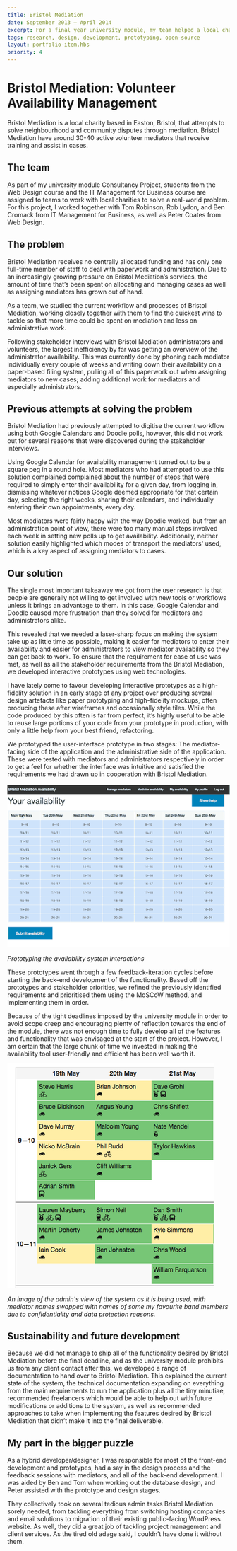 ```yaml
---
title: Bristol Mediation
date: September 2013 – April 2014
excerpt: For a final year university module, my team helped a local charity design and build a tool to organise their volunteers.
tags: research, design, development, prototyping, open-source
layout: portfolio-item.hbs
priority: 4
---
```


# Bristol Mediation: Volunteer Availability Management

Bristol Mediation is a local charity based in Easton, Bristol, that attempts to solve neighbourhood and community disputes through mediation. Bristol Mediation have around 30-40 active volunteer mediators that receive training and assist in cases.

## The team

As part of my university module Consultancy Project, students from the Web Design course and the IT Management for Business course are assigned to teams to work with local charities to solve a real-world problem. For this project, I worked together with Tom Robinson, Rob Lydon, and Ben Cromack from IT Management for Business, as well as Peter Coates from Web Design.

## The problem

Bristol Mediation receives no centrally allocated funding and has only one full-time member of staff to deal with paperwork and administration. Due to an increasingly growing pressure on Bristol Mediation’s services, the amount of time that’s been spent on allocating and managing cases as well as assigning mediators has grown out of hand.

As a team, we studied the current workflow and processes of Bristol Mediation, working closely together with them to find the quickest wins to tackle so that more time could be spent on mediation and less on administrative work.

Following stakeholder interviews with Bristol Mediation administrators and volunteers, the largest inefficiency by far was getting an overview of the administrator availability. This was currently done by phoning each mediator individually every couple of weeks and writing down their availability on a paper-based filing system, pulling all of this paperwork out when assigning mediators to new cases; adding additional work for mediators and especially administrators.

## Previous attempts at solving the problem
Bristol Mediation had previously attempted to digitise the current workflow using both Google Calendars and Doodle polls, however, this did not work out for several reasons that were discovered during the stakeholder interviews.

Using Google Calendar for availability management turned out to be a square peg in a round hole. Most mediators who had attempted to use this solution complained complained about the number of steps that were required to simply enter their availability for a given day, from logging in, dismissing whatever notices Google deemed appropriate for that certain day, selecting the right weeks, sharing their calendars, and individually entering their own appointments, every day.

Most mediators were fairly happy with the way Doodle worked, but from an administration point of view, there were too many manual steps involved each week in setting new polls up to get availability. Additionally, neither solution easily highlighted which modes of transport the mediators' used, which is a key aspect of assigning mediators to cases.

## Our solution
The single most important takeaway we got from the user research is that people are generally not willing to get involved with new tools or workflows unless it brings an advantage to them. In this case, Google Calendar and Doodle caused more frustration than they solved for mediators and administrators alike.

This revealed that we needed a laser-sharp focus on making the system take up as little time as possible, making it easier for mediators to enter their availability and easier for administrators to view mediator availability so they can get back to work. To ensure that the requirement for ease of use was met, as well as all the stakeholder requirements from the Bristol Mediation, we developed interactive prototypes using web technologies.

I have lately come to favour developing interactive prototypes as a high-fidelity solution in an early stage of any project over producing several design artefacts like paper prototyping and high-fidelity mockups, often producing these after wireframes and occasionally style tiles. While the code produced by this often is far from perfect, it’s highly useful to be able to reuse large portions of your code from your prototype in production, with only a little help from your best friend, refactoring.

We prototyped the user-interface prototype in two stages: The mediator-facing side of the application and the administrative side of the application. These were tested with mediators and administrators respectively in order to get a feel for whether the interface was intuitive and satisfied the requirements we had drawn up in cooperation with Bristol Mediation.

![An animation of the availability system prototype. Availability slots are laid out in a table of hours from 9am-9pm over the course of 7 days. Clicking once turns the slot green, indicating your availability, and clicking twice turns it yellow, indicating you may be available.](/assets/images/content-images/bm.gif)

_Prototyping the availability system interactions_

These prototypes went through a few feedback-iteration cycles before starting the back-end development of the functionality. Based off the prototypes and stakeholder priorities, we refined the previously identified requirements and prioritised them using the MoSCoW method, and implementing them in order.

Because of the tight deadlines imposed by the university module in order to avoid scope creep and encouraging plenty of reflection towards the end of the module, there was not enough time to fully develop all of the features and functionality that was envisaged at the start of the project. However, I am certain that the large chunk of time we invested in making the availability tool user-friendly and efficient has been well worth it.

![A grid of the administrator's view of the mediators' availability. It's laid out like a calendar, with each hour of each day showing which mediators are available or potentially available, as well as the transport modes they use.](/assets/images/content-images/BM_availability_sample.png)

_An image of the admin's view of the system as it is being used, with mediator names swapped with names of some my favourite band members due to confidentiality and data protection reasons._

## Sustainability and future development
Because we did not manage to ship all of the functionality desired by Bristol Mediation before the final deadline, and as the university module prohibits us from any client contact after this, we developed a range of documentation to hand over to Bristol Mediation. This explained the current state of the system, the technical documentation expanding on everything from the main requirements to run the application plus all the tiny minutiae, recommended freelancers which would be able to help out with future modifications or additions to the system, as well as recommended approaches to take when implementing the features desired by Bristol Mediation that didn’t make it into the final deliverable.

## My part in the bigger puzzle
As a hybrid developer/designer, I was responsible for most of the front-end development and prototypes, had a say in the design process and the feedback sessions with mediators, and all of the back-end development. I was aided by Ben and Tom when working out the database design, and Peter assisted with the prototype and design stages.

They collectively took on several tedious admin tasks Bristol Mediation sorely needed, from tackling everything from switching hosting companies and email solutions to migration of their existing public-facing WordPress website. As well, they did a great job of tackling project management and client services. As the tired old adage said, I couldn’t have done it without them.
